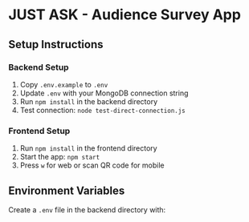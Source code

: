 # JUST ASK - Audience Survey App

## Setup Instructions

### Backend Setup
1. Copy `.env.example` to `.env`
2. Update `.env` with your MongoDB connection string
3. Run `npm install` in the backend directory
4. Test connection: `node test-direct-connection.js`

### Frontend Setup
1. Run `npm install` in the frontend directory
2. Start the app: `npm start`
3. Press `w` for web or scan QR code for mobile

## Environment Variables

Create a `.env` file in the backend directory with: